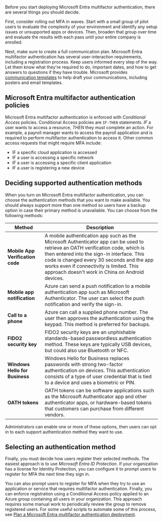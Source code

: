 Before you start deploying Microsoft Entra multifactor authentication, there are several things you should decide.

First, consider rolling out MFA in waves. Start with a small group of pilot users to evaluate the complexity of your environment and identify any setup issues or unsupported apps or devices. Then, broaden that group over time and evaluate the results with each pass until your entire company is enrolled.

Next, make sure to create a full communication plan. Microsoft Entra multifactor authentication has several user-interaction requirements, including a registration process. Keep users informed every step of the way. Let them know what they're required to do, important dates, and how to get answers to questions if they have trouble. Microsoft provides [communication templates](https://www.microsoft.com/download/details.aspx?id=57600&WT.mc_id=rss_alldownloads_all) to help draft your communications, including posters and email templates.

<a name='azure-ad-mfa-policies'></a>

## Microsoft Entra multifactor authentication policies

Microsoft Entra multifactor authentication is enforced with *Conditional Access* policies. Conditional Access policies are `IF-THEN` statements. *IF* a user wants to access a resource, *THEN* they must complete an action. For example, a payroll manager wants to access the payroll application and is required to perform multifactor authentication to access it. Other common access requests that might require MFA include:

- IF a specific cloud application is accessed
- IF a user is accessing a specific network
- IF a user is accessing a specific client application
- IF a user is registering a new device

## Deciding supported authentication methods

When you turn on Microsoft Entra multifactor authentication, you can choose the authentication methods that you want to make available. You should always support more than one method so users have a backup option in case their primary method is unavailable. You can choose from the following methods:

| Method | Description |
|--------|-------------|
| **Mobile App Verification code** | A mobile authentication app such as the Microsoft Authenticator app can be used to retrieve an OATH verification code, which is then entered into the sign-in interface. This code is changed every 30 seconds and the app works even if connectivity is limited. This approach doesn't work in China on Android devices. |
| **Mobile app notification** | Azure can send a push notification to a mobile authentication app such as Microsoft Authenticator. The user can select the push notification and verify the sign-in. |
| **Call to a phone** | Azure can call a supplied phone number. The user then approves the authentication using the keypad. This method is preferred for backups. |
| **FIDO2 security key** | FIDO2 security keys are an unphishable standards-based passwordless authentication method. These keys are typically USB devices, but could also use Bluetooth or NFC. |
| **Windows Hello for Business** | Windows Hello for Business replaces passwords with strong two-factor authentication on devices. This authentication consists of a type of user credential that is tied to a device and uses a biometric or PIN. |
| **OATH tokens** | OATH tokens can be software applications such as the Microsoft Authenticator app and other authenticator apps, or hardware-based tokens that customers can purchase from different vendors. |

Administrators can enable one or more of these options, then users can opt in to each support authentication method they want to use.

## Selecting an authentication method

Finally, you must decide how users register their selected methods. The easiest approach is to use *Microsoft Entra ID Protection*. If your organization has a license for Identity Protection, you can configure it to prompt users to register for MFA the next time they sign in.

You can also prompt users to register for MFA when they try to use an application or service that requires multifactor authentication. Finally, you can enforce registration using a Conditional Access policy applied to an Azure group containing all users in your organization. This approach requires some manual work to periodically review the group to remove registered users. For some useful scripts to automate some of this process, see [Plan a Microsoft Entra multifactor authentication deployment](/azure/active-directory/authentication/howto-mfa-getstarted#enforcing-registration).
